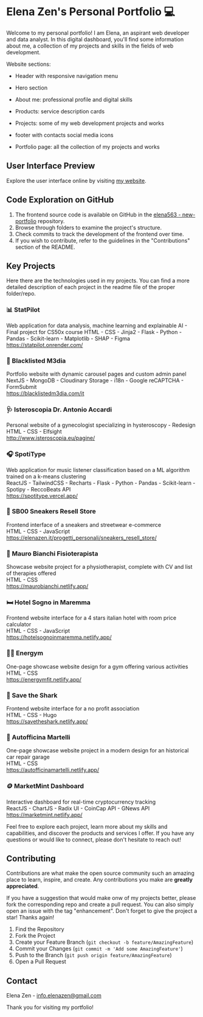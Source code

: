 # Elena Zen's Personal Portfolio 💻

Welcome to my personal portfolio! I am Elena, an aspirant web developer and data analyst. In this digital dashboard, you'll find some information about me, a collection of my projects and skills in the fields of web development. 

Website sections:
- Header with responsive navigation menu
- Hero section
- About me: professional profile and digital skills
- Products: service description cards 
- Projects: some of my web development projects and works
- footer with contacts social media icons

- Portfolio page: all the collection of my projects and works

## User Interface Preview

Explore the user interface online by visiting [my website](https://elenazen.it/).

## Code Exploration on GitHub

1. The frontend source code is available on GitHub in the [elena563 - new-portfolio](https://github.com/elena563/new-portfolio/tree/main) repository.
2. Browse through folders to examine the project's structure.
3. Check commits to track the development of the frontend over time.
4. If you wish to contribute, refer to the guidelines in the "Contributions" section of the README.

## Key Projects
Here there are the technologies used in my projects. You can find a more detailed description of each project in the readme file of the proper folder/repo.

### 📊 StatPilot
Web application for data analysis, machine learning and explainable AI - Final project for CS50x course 
HTML - CSS - Jinja2 - Flask - Python - Pandas - Scikit-learn - Matplotlib - SHAP - Figma  
https://statpilot.onrender.com/

### 📸 Blacklisted M3dia
Portfolio website with dynamic carousel pages and custom admin panel  
NextJS - MongoDB - Cloudinary Storage - i18n - Google reCAPTCHA - FormSubmit  
https://blacklistedm3dia.com/it

### 🩺 Isteroscopia Dr. Antonio Accardi
Personal website of a gynecologist specializing in hysteroscopy - Redesign  
HTML - CSS - Elfsight  
http://www.isteroscopia.eu/pagine/

### 🎧 SpotiType
Web application for music listener classification based on a ML algorithm trained on a k-means clustering  
ReactJS - TailwindCSS - Recharts - Flask - Python - Pandas - Scikit-learn - Spotipy - ReccoBeats API  
https://spotitype.vercel.app/

### 👟 SB00 Sneakers Resell Store
Frontend interface of a sneakers and streetwear e-commerce  
HTML - CSS - JavaScript  
https://elenazen.it/progetti_personali/sneakers_resell_store/

### 🦴 Mauro Bianchi Fisioterapista
Showcase website project for a physiotherapist, complete with CV and list of therapies offered  
HTML - CSS  
https://maurobianchi.netlify.app/

### 🛏️ Hotel Sogno in Maremma
Frontend website interface for a 4 stars italian hotel with room price calculator  
HTML - CSS - JavaScript  
https://hotelsognoinmaremma.netlify.app/

### 💪🏼 Energym
One-page showcase website design for a gym offering various activities  
HTML - CSS  
https://energymfit.netlify.app/

### 🦈 Save the Shark
Frontend website interface for a no profit association  
HTML - CSS - Hugo  
https://savetheshark.netlify.app/

### 🔧 Autofficina Martelli
One-page showcase website project in a modern design for an historical car repair garage  
HTML - CSS  
https://autofficinamartelli.netlify.app/

### 🪙 MarketMint Dashboard
Interactive dashboard for real-time cryptocurrency tracking  
ReactJS - ChartJS - Radix UI - CoinCap API - GNews API  
https://marketmint.netlify.app/  

Feel free to explore each project, learn more about my skills and capabilities, and discover the products and services I offer. If you have any questions or would like to connect, please don't hesitate to reach out!


## Contributing

Contributions are what make the open source community such an amazing place to learn, inspire, and create. Any contributions you make are **greatly appreciated**.  
  
If you have a suggestion that would make onw of my projects better, please fork the corresponding repo and create a pull request. You can also simply open an issue with the tag "enhancement".
Don't forget to give the project a star! Thanks again!

1. Find the Repository
2. Fork the Project
3. Create your Feature Branch (`git checkout -b feature/AmazingFeature`)
4. Commit your Changes (`git commit -m 'Add some AmazingFeature'`)
5. Push to the Branch (`git push origin feature/AmazingFeature`)
6. Open a Pull Request


## Contact

Elena Zen - info.elenazen@gmail.com

Thank you for visiting my portfolio!
